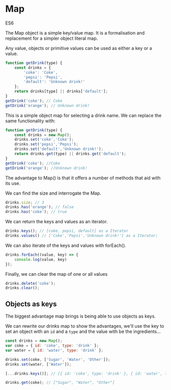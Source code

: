 # Map

<div class="spec es6">ES6</div>


The Map object is a simple key/value map. It is a formalisation and replacement for a simpler object literal map.

Any value, objects or primitive values can be used as either a key or a value.

```javascript
function getDrink(type) {
    const drinks = {
        'coke': 'Coke',
        'pepsi': 'Pepsi',
        'default': 'Unknown drink!'
    };
    return drinks[type] || drinks['default'];
}
getDrink('coke'); // Coke
getDrink('orange'); // Unknown drink!
```

This is a simple object map for selecting a drink name. We can replace the same functionality with:

```javascript
function getDrink(type) {
    const drinks = new Map();
    drinks.set('coke','Coke');
    drinks.set('pepsi','Pepsi');
    drinks.set('default','Unknown drink!');
    return drinks.get(type) || drinks.get('default');
}
getDrink('coke'); //Coke
getDrink('orange'); //Unknown drink!
```

The advantage to Map() is that it offers a number of methods that aid with its use.

We can find the size and interrogate the Map.
```javascript
drinks.size; // 3
drinks.has('orange'); // false
drinks.has('coke'); // true
```

We can return the keys and values as an iterator.
```javascript
drinks.keys(); // [coke, pepsi, default] as a Iterator
drinks.values() // ['Coke','Pepsi','Unknown drink!'] as a Iterator;
```

We can also iterate of the keys and values with forEach().
```javascript
drinks.forEach((value, key) => {
    console.log(value, key)
});
```

Finally, we can clear the map of one or all values
```javascript
drinks.delete('coke');
drinks.clear();
```

## Objects as keys

The biggest advantage map brings is being able to use objects as keys.

We can rewrite our drinks map to show the advantages, we'll use the key to set an object with an `id` and a `type` and the value with be the ingredients...

```javascript
const drinks = new Map();
var coke = { id: 'coke', type: 'drink' };
var water = { id: 'water', type: 'drink' };

drinks.set(coke, ['Sugar', 'Water', 'Other']);
drinks.set(water, ['Water']);

[...drinks.keys()]; // [{ id: 'coke', type: 'drink' }, { id: 'water', type: 'drink' }];

drinks.get(coke); // ["Sugar", "Water", "Other"]
```
